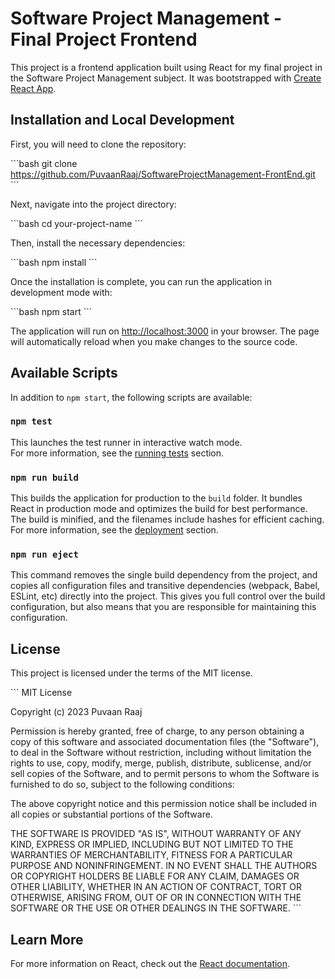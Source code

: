 # Software Project Management - Final Project Frontend

This project is a frontend application built using React for my final project in the Software Project Management subject. It was bootstrapped with [Create React App](https://github.com/facebook/create-react-app).

## Installation and Local Development

First, you will need to clone the repository:

\`\`\`bash
git clone https://github.com/PuvaanRaaj/SoftwareProjectManagement-FrontEnd.git
\`\`\`

Next, navigate into the project directory:

\`\`\`bash
cd your-project-name
\`\`\`

Then, install the necessary dependencies:

\`\`\`bash
npm install
\`\`\`

Once the installation is complete, you can run the application in development mode with:

\`\`\`bash
npm start
\`\`\`

The application will run on [http://localhost:3000](http://localhost:3000) in your browser. The page will automatically reload when you make changes to the source code.

## Available Scripts

In addition to `npm start`, the following scripts are available:

### `npm test`

This launches the test runner in interactive watch mode.\
For more information, see the [running tests](https://facebook.github.io/create-react-app/docs/running-tests) section.

### `npm run build`

This builds the application for production to the `build` folder. It bundles React in production mode and optimizes the build for best performance. The build is minified, and the filenames include hashes for efficient caching.\
For more information, see the [deployment](https://facebook.github.io/create-react-app/docs/deployment) section.

### `npm run eject`

This command removes the single build dependency from the project, and copies all configuration files and transitive dependencies (webpack, Babel, ESLint, etc) directly into the project. This gives you full control over the build configuration, but also means that you are responsible for maintaining this configuration.

## License

This project is licensed under the terms of the MIT license. 

\`\`\`
MIT License

Copyright (c) 2023 Puvaan Raaj

Permission is hereby granted, free of charge, to any person obtaining a copy
of this software and associated documentation files (the "Software"), to deal
in the Software without restriction, including without limitation the rights
to use, copy, modify, merge, publish, distribute, sublicense, and/or sell
copies of the Software, and to permit persons to whom the Software is
furnished to do so, subject to the following conditions:

The above copyright notice and this permission notice shall be included in all
copies or substantial portions of the Software.

THE SOFTWARE IS PROVIDED "AS IS", WITHOUT WARRANTY OF ANY KIND, EXPRESS OR
IMPLIED, INCLUDING BUT NOT LIMITED TO THE WARRANTIES OF MERCHANTABILITY,
FITNESS FOR A PARTICULAR PURPOSE AND NONINFRINGEMENT. IN NO EVENT SHALL THE
AUTHORS OR COPYRIGHT HOLDERS BE LIABLE FOR ANY CLAIM, DAMAGES OR OTHER
LIABILITY, WHETHER IN AN ACTION OF CONTRACT, TORT OR OTHERWISE, ARISING FROM,
OUT OF OR IN CONNECTION WITH THE SOFTWARE OR THE USE OR OTHER DEALINGS IN THE
SOFTWARE.
\`\`\`

## Learn More

For more information on React, check out the [React documentation](https://reactjs.org/).

